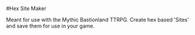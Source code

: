 #Hex Site Maker

Meant for use with the Mythic Bastionland TTRPG. Create hex based 'Sites' and save them for use in your game.
